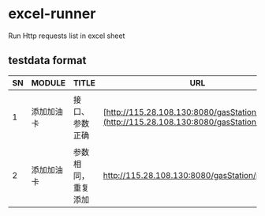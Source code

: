 # excel-runner

Run Http requests list in excel sheet



## testdata format


| SN  | MODULE | TITLE     | URL                                                                                            | METHOD | PARAMS | HEADERS | DATA | JSON                                                                            | SETUP                                                               | ASSERT                                                                                                              | TEARDOWN                            | STATUS | ERROR_MSG |
| --- | ------ | --------- | ---------------------------------------------------------------------------------------------- | ------ | ------ | ------- | ---- | ------------------------------------------------------------------------------- | ------------------------------------------------------------------- | ------------------------------------------------------------------------------------------------------------------- | ----------------------------------- | ------ | --------- |
| 1   | 添加加油卡  | 接口、参数正确   | [http://115.28.108.130:8080/gasStation/process](http://115.28.108.130:8080/gasStation/process) | POST   |        |         |      | {"dataSourceId":"bHRz","methodId":"00A","CardInfo":{"cardNumber":"1234567890"}} | db.del_card_if_exist('1234567890')                                  | res['code'] == 200  <br>res['msg'] == "添加卡成功"  <br>res['success'] is False  <br>db.check_card('1234567890') is True | db2.del_card_if_exist('1234567890') |        |           |
| 2   | 添加加油卡  | 参数相同，重复添加 | http://115.28.108.130:8080/gasStation/process                                                  | POST   |        |         |      | {"dataSourceId":"bHRz","methodId":"00A","CardInfo":{"cardNumber":"123456"}}     | db.execute('insert into cardinfo (`cardNumber`) values ("123456")') | res['code'] == 5000  <br>res['msg'] == "该卡已添加"  <br>res['success'] is False                                         |                                     |        |           |
